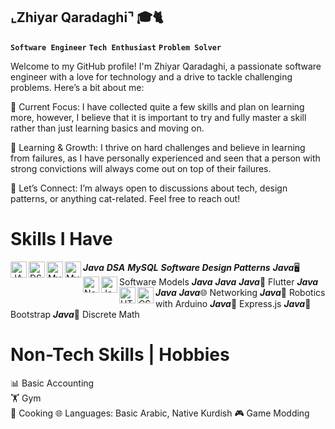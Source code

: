 ## ⌞Zhiyar Qaradaghi⌝ 🎓🐈
**`Software Engineer`** **`Tech Enthusiast`** **`Problem Solver`**

Welcome to my GitHub profile! I'm Zhiyar Qaradaghi, a passionate software engineer with a love for technology and a drive to tackle challenging problems. Here’s a bit about me:

🔭 Current Focus: I have collected quite a few skills and plan on learning more, however, I believe that it is important to try and fully master a skill rather than just learning basics and moving on.

🌱 Learning & Growth: I thrive on hard challenges and believe in learning from failures, as I have personally experienced and seen that a person with strong convictions will always come out on top of their failures.

💬 Let’s Connect: I’m always open to discussions about tech, design patterns, or anything cat-related. Feel free to reach out!

# Skills I Have
<h5 style="display: inline">Java</h5><img align="left" alt="JAVA" width="26px" src="https://img.icons8.com/?size=100&id=13679&format=png&color=000000" style="display: inline"/>                   
<h5 style="display: inline">DSA</h5><img align="left" alt="DSA" width="26px" src="https://img.icons8.com/?size=100&id=12184&format=png&color=000000" style=""/>
<h5 style="display: inline">MySQL</h5><img align="left" alt="MySQL" width="26px" src="https://img.icons8.com/?size=100&id=UFXRpPFebwa2&format=png&color=000000" style="" />     
<h5 style="display: inline">Software Design Patterns</h5><img align="left" alt="MySQL" width="26px" src="https://refactoring.guru/images/patterns/cards/factory-method-mini.png" style="" />
<h5 style="display: inline">Java</h5>🖥️ Software Models        
<h5 style="display: inline">Java</h5><img align="left" alt="Node.js" width="26px" src="https://img.icons8.com/?size=100&id=54087&format=png&color=000000" style="" />
<h5 style="display: inline">Java</h5><img align="left" alt="JavaScript" width="26px" src="https://img.icons8.com/?size=100&id=108784&format=png&color=000000" style="" />        
<h5 style="display: inline">Java</h5>🦋 Flutter
<h5 style="display: inline">Java</h5><img align="left" alt="HTML5" width="26px" src="https://img.icons8.com/?size=100&id=20909&format=png&color=000000" style="" />                
<h5 style="display: inline">Java</h5><img align="left" alt="CSS3" width="26px" src="https://img.icons8.com/?size=100&id=3BTBsJs5myRy&format=png&color=000000" style="" />   
<h5 style="display: inline">Java</h5>🌐 Networking       
<h5 style="display: inline">Java</h5>🤖 Robotics with Arduino  
<h5 style="display: inline">Java</h5>🚀 Express.js             
<h5 style="display: inline">Java</h5>🚀 Bootstrap          
<h5 style="display: inline">Java</h5>🔢 Discrete Math


# Non-Tech Skills | Hobbies 
📊 Basic Accounting  
🏋️ Gym  
🍳 Cooking 
🌐 Languages: Basic Arabic, Native Kurdish
🎮 Game Modding



<!--
**ZhiyarQaradaghi/ZhiyarQaradaghi** is a ✨ _special_ ✨ repository because its `README.md` (this file) appears on your GitHub profile.

Here are some ideas to get you started:

- 🔭 I’m currently working on ...
- 🌱 I’m currently learning ...
- 👯 I’m looking to collaborate on ...
- 🤔 I’m looking for help with ...
- 💬 Ask me about ...
- 📫 How to reach me: ...
- 😄 Pronouns: ...
- ⚡ Fun fact: ...
-->



